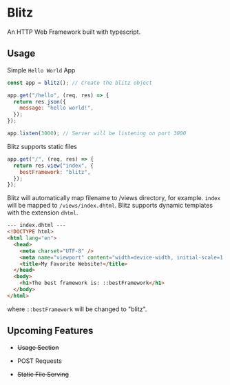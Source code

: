 # Blitz

An HTTP Web Framework built with typescript.

## Usage

Simple `Hello World` App

```js
const app = blitz(); // Create the blitz object

app.get("/hello", (req, res) => {
  return res.json({
    message: "hello world!",
  });
});

app.listen(3000); // Server will be listening on port 3000
```

Blitz supports static files

```js
app.get("/", (req, res) => {
  return res.view("index", {
    bestFramework: "blitz",
  });
});
```

Blitz will automatically map filename to /views directory, for example.
`index` will be mapped to `/views/index.dhtml`.
Blitz supports dynamic templates with the extension `dhtml`.

```html
--- index.dhtml ---
<!DOCTYPE html>
<html lang="en">
  <head>
    <meta charset="UTF-8" />
    <meta name="viewport" content="width=device-width, initial-scale=1.0" />
    <title>My Favorite Website!</title>
  </head>
  <body>
    <h1>The best framework is: ::bestFramework</h1>
  </body>
</html>
```

where `::bestFramework` will be changed to "blitz".

## Upcoming Features

- ~~Usage Section~~

- POST Requests

- ~~Static File Serving~~
